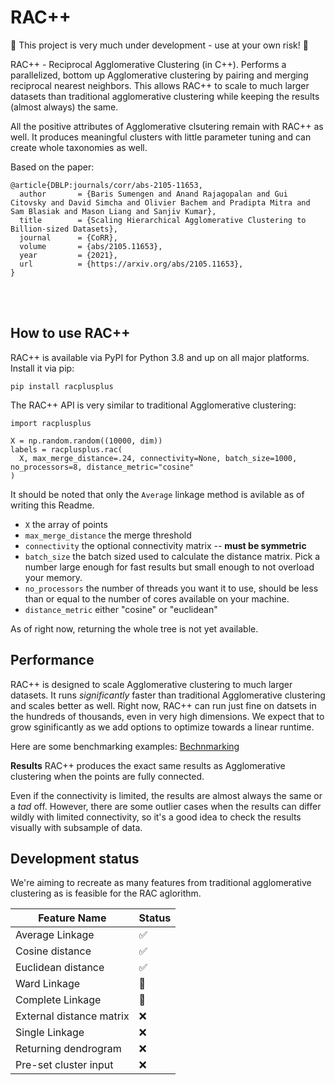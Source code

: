 # RAC++
🚧 This project is very much under development - use at your own risk! 🚧

RAC++ - Reciprocal Agglomerative Clustering (in C++). Performs a parallelized, bottom up Agglomerative clustering by pairing and merging reciprocal nearest neighbors. This allows RAC++ to scale to much larger datasets than traditional agglomerative clustering while keeping the results (almost always) the same.

All the positive attributes of Agglomerative clsutering remain with RAC++ as well. It produces meaningful clusters with little parameter tuning and can create whole taxonomies as well. 

Based on the paper:
```
@article{DBLP:journals/corr/abs-2105-11653,
  author       = {Baris Sumengen and Anand Rajagopalan and Gui Citovsky and David Simcha and Olivier Bachem and Pradipta Mitra and Sam Blasiak and Mason Liang and Sanjiv Kumar},
  title        = {Scaling Hierarchical Agglomerative Clustering to Billion-sized Datasets},
  journal      = {CoRR},
  volume       = {abs/2105.11653},
  year         = {2021},
  url          = {https://arxiv.org/abs/2105.11653},
}
```
<br />
<br />

## How to use RAC++

RAC++ is available via PyPI for Python 3.8 and up on all major platforms. Install it via pip:
```
pip install racplusplus
```

The RAC++ API is very similar to traditional Agglomerative clustering:
```
import racplusplus

X = np.random.random((10000, dim))
labels = racplusplus.rac(
  X, max_merge_distance=.24, connectivity=None, batch_size=1000, no_processors=8, distance_metric="cosine"
)
```

It should be noted that only the ` Average ` linkage method is avilable as of writing this Readme.

- ` X ` the array of points
- ` max_merge_distance ` the merge threshold
- ` connectivity ` the optional connectivity matrix -- **must be symmetric**
- ` batch_size ` the batch sized used to calculate the distance matrix. Pick a number large enough for fast results but small enough to not overload your memory.
- ` no_processors ` the number of threads you want it to use, should be less than or equal to the number of cores available on your machine. 
- ` distance_metric ` either "cosine" or "euclidean"

As of right now, returning the whole tree is not yet available.

## Performance
RAC++ is designed to scale Agglomerative clustering to much larger datasets. It runs *significantly* faster than traditional Agglomerative clustering and scales better as well. Right now, RAC++ can run just fine on datsets in the hundreds of thousands, even in very high dimensions. We expect that to grow sginificantly as we add options to optimize towards a linear runtime.

Here are some benchmarking examples: [Bechnmarking](https://github.com/mediboard/racplusplus/blob/main/notebooks/RACBenchmarks.ipynb)

**Results**
RAC++ produces the exact same results as Agglomerative clustering when the points are fully connected.

 Even if the connectivity is limited, the results are almost always the same or a *tad* off. However, there are some outlier cases when the results can differ wildly with limited connectivity, so it's a good idea to check the results visually with subsample of data.

## Development status
We're aiming to recreate as many features from traditional agglomerative clustering as is feasible for the RAC aglorithm. 


|         Feature Name     |  Status |
|--------------------------|---------|
| Average Linkage          |   ✅     |
| Cosine distance          |   ✅     |
| Euclidean distance       |   ✅     |
| Ward Linkage             |   🚧     |
| Complete Linkage         |   🚧     |
| External distance matrix |   ❌     |
| Single Linkage           |   ❌     |
| Returning dendrogram     |   ❌     |
| Pre-set cluster input    |   ❌     |
